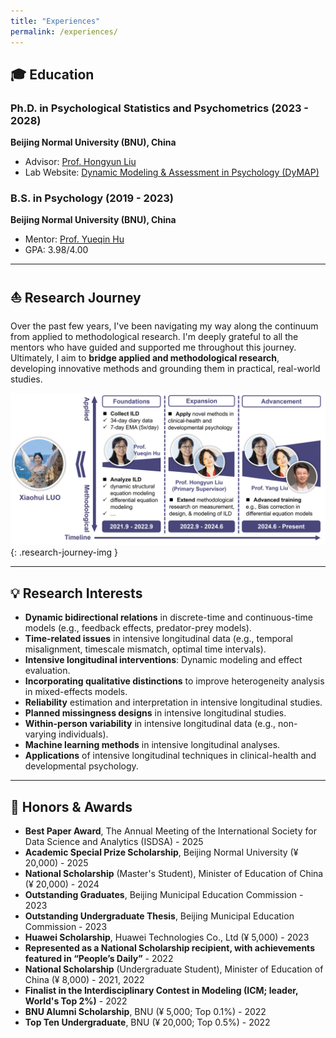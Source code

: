 ```yaml
---
title: "Experiences"
permalink: /experiences/
---
```


## 🎓 Education

### **Ph.D. in Psychological Statistics and Psychometrics (2023 - 2028)**
**Beijing Normal University (BNU), China**  
- Advisor: [Prof. Hongyun Liu](https://psych.bnu.edu.cn/szdw/zrjs/js/lhy/index.htm)
- Lab Website: [Dynamic Modeling & Assessment in Psychology (DyMAP)](https://hongyun-liu.github.io/)
  
### **B.S. in Psychology (2019 - 2023)**
**Beijing Normal University (BNU), China**  
- Mentor: [Prof. Yueqin Hu](https://github.com/yueqinhu) 
- GPA: 3.98/4.00

---

## ⛵ Research Journey

Over the past few years, I've been navigating my way along the continuum from applied to methodological research. I'm deeply grateful to all the mentors who have guided and supported me throughout this journey. Ultimately, I aim to **bridge applied and methodological research**, developing innovative methods and grounding them in practical, real-world studies.

![My Research Journey](/assets/images/Journey.jpg){: .research-journey-img }

---

## 💡 Research Interests

- **Dynamic bidirectional relations** in discrete-time and continuous-time models (e.g., feedback effects, predator-prey models).
- **Time-related issues** in intensive longitudinal data (e.g., temporal misalignment, timescale mismatch, optimal time intervals).
- **Intensive longitudinal interventions**: Dynamic modeling and effect evaluation.
- **Incorporating qualitative distinctions** to improve heterogeneity analysis in mixed-effects models.
- **Reliability** estimation and interpretation in intensive longitudinal studies.
- **Planned missingness designs** in intensive longitudinal studies.
- **Within-person variability** in intensive longitudinal data (e.g., non-varying individuals).
- **Machine learning methods** in intensive longitudinal analyses.
- **Applications** of intensive longitudinal techniques in clinical-health and developmental psychology.

---

## 🎉 Honors & Awards

- **Best Paper Award**, The Annual Meeting of the International Society for Data Science and Analytics (ISDSA) - 2025
- **Academic Special Prize Scholarship**, Beijing Normal University (¥ 20,000) - 2025
- **National Scholarship** (Master's Student), Minister of Education of China (¥ 20,000) - 2024
- **Outstanding Graduates**, Beijing Municipal Education Commission - 2023
- **Outstanding Undergraduate Thesis**, Beijing Municipal Education Commission - 2023
- **Huawei Scholarship**, Huawei Technologies Co., Ltd (¥ 5,000) - 2023
- **Represented as a National Scholarship recipient, with achievements featured in “People’s Daily”** - 2022
- **National Scholarship** (Undergraduate Student), Minister of Education of China (¥ 8,000) - 2021, 2022
- **Finalist in the Interdisciplinary Contest in Modeling (ICM; leader, World's Top 2%)** - 2022
- **BNU Alumni Scholarship**, BNU (¥ 5,000; Top 0.1%) - 2022
- **Top Ten Undergraduate**, BNU (¥ 20,000; Top 0.5%) - 2022
